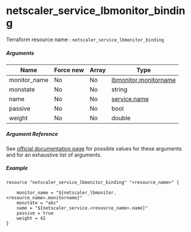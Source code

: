 # netscaler_service_lbmonitor_binding

Terraform resource name : ```netscaler_service_lbmonitor_binding```

##### Arguments

| Name | Force new | Array | Type |
|----|----|----|----|
|monitor_name|No|No|[lbmonitor.monitorname](/doc/resources/lbmonitor.md)|
|monstate|No|No|string|
|name|No|No|[service.name](/doc/resources/service.md)|
|passive|No|No|bool|
|weight|No|No|double|

##### Argument Reference

See [official documentation page](https://developer-docs.citrix.com/projects/netscaler-nitro-api/en/11.0/configuration/basic/service_lbmonitor_binding/service_lbmonitor_binding/) for possible values for these arguments and for an exhaustive list of arguments.

##### Example

```
resource "netscaler_service_lbmonitor_binding" "<resource_name>" {

    monitor_name = "${netscaler_lbmonitor.<resource_name>.monitorname}"
    monstate = "abc"
    name = "${netscaler_service.<resource_name>.name}"
    passive = true
    weight = 42
}
```

